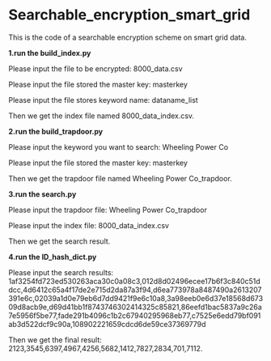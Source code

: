 # Searchable_encryption_smart_grid
This is the code of a searchable encryption scheme on smart grid data.

**1.run the build_index.py**

Please input the file to be encrypted: 8000_data.csv

Please input the file stored the master key: masterkey

Please input the file stores keyword name: dataname_list

Then we get the index file named 8000_data_index.csv.



**2.run the build_trapdoor.py**

Please input the keyword you want to search: Wheeling Power Co

Please input the file stored the master key: masterkey

Then we get the trapdoor file named Wheeling Power Co_trapdoor.


**3.run the search.py**

Please input the trapdoor file: Wheeling Power Co_trapdoor

Please input the index file: 8000_data_index.csv

Then we get the search result.


**4.run the ID_hash_dict.py**

Please input the search results: 1af3254fd723ed530263aca30c0a08c3,012d8d02496ecee17b6f3c840c51ddcc,4d6412c65a4f17de2e715d2da87a3f94,d6ea773978a8487490a2613207391e6c,02039a1d0e79eb6d7dd9421f9e6c10a8,3a98eeb0e6d37e18568d67309d8acb9e,d69d41bb1f8743746302414325c85821,86eefd1bac5837a9c26a7e5956f5be77,fade291b4096c1b2c67940295968eb77,c7525e6edd79bf091ab3d522dcf9c90a,108902221659cdcd6de59ce37369779d

Then we get the final result: 2123,3545,6397,4967,4256,5682,1412,7827,2834,701,7112.
